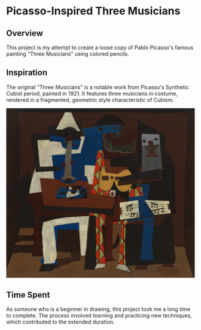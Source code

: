 # Picasso-Inspired Three Musicians

## Overview

This project is my attempt to create a loose copy of Pablo Picasso's famous painting "Three Musicians" using colored pencils.

## Inspiration

The original "Three Musicians" is a notable work from Picasso's Synthetic Cubist period, painted in 1921. It features three musicians in costume, rendered in a fragmented, geometric style characteristic of Cubism.

![three musicians by pablo picasso](Picasso_three_musicians_original.jpg)

## Time Spent

As someone who is a beginner in drawing, this project took me a long time to complete. The process involved learning and practicing new techniques, which contributed to the extended duration.
